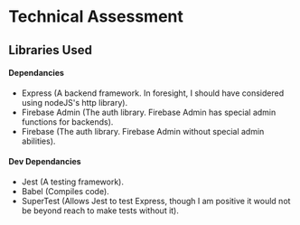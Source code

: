 # Technical Assessment

## Libraries Used

#### Dependancies
- Express (A backend framework. In foresight, I should have considered using nodeJS's http library).
- Firebase Admin (The auth library. Firebase Admin has special admin functions for backends).
- Firebase (The auth library. Firebase Admin without special admin abilities).

#### Dev Dependancies
- Jest (A testing framework).
- Babel (Compiles code).
- SuperTest (Allows Jest to test Express, though I am positive it would not be beyond reach to make tests without it).